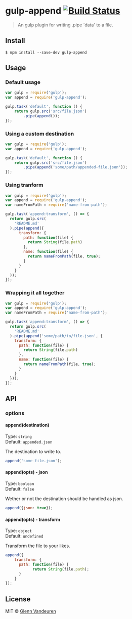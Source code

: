 # gulp-append [![Build Status](https://travis-ci.org/VandeurenGlenn/gulp-append.svg?branch=master)](https://travis-ci.org/VandeurenGlenn/gulp-append)

> An gulp plugin for writing .pipe 'data' to a file.


## Install

```
$ npm install --save-dev gulp-append
```


## Usage

### Default usage
```js
var gulp = require('gulp');
var append = require('gulp-append');

gulp.task('default', function () {
	return gulp.src('src/file.json')
		.pipe(append());
});
```

### Using a custom destination
```js
var gulp = require('gulp');
var append = require('gulp-append');

gulp.task('default', function () {
	return gulp.src('src/file.json')
		.pipe(append('some/path/appended-file.json'));
});
```

### Using tranform
```js
var gulp = require('gulp');
var append = require('gulp-append');
var nameFromPath = require('name-from-path');

gulp.task('append:transform', () => {
  return gulp.src(
    'README.md'
  ).pipe(append({
      transform: {
        path: function(file) {
          return String(file.path)
        },
        name: function(file) {
          return nameFromPath(file, true);
        }
      }
    }
  ));
});
```

### Wrapping it all together
```js
var gulp = require('gulp');
var append = require('gulp-append');
var nameFromPath = require('name-from-path');

gulp.task('append:transform', () => {
  return gulp.src(
    'README.md'
  ).pipe(append('some/path/to/file.json', {
    transform: {
      path: function(file) {
        return String(file.path)
      },
      name: function(file) {
        return nameFromPath(file, true);
      }
    }
  }));
});
```

## API

### options

#### append(destination)

Type: `string`  
Default: `appended.json`

The destination to write to.

```js
append('some-file.json');
```

#### append(opts) - json

Type: `boolean`  
Default: `false`

Wether or not the destination should be handled as json.

```js
append({json: true});
```

#### append(opts) - transform

Type: `object`  
Default: `undefined`

Transform the file to your likes.

```js
append({
	transform: {
	  path: function(file) {
			return String(file.path);
	  }
	}
});
```
## License

MIT © [Glenn Vandeuren](https://github.com/VandeurenGlenn)

